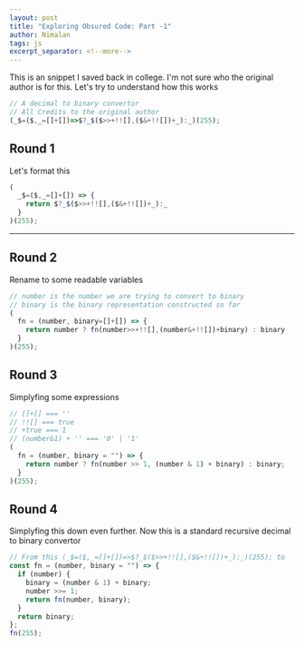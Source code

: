 ```yaml
---
layout: post
title: "Exploring Obsured Code: Part -1"
author: Nimalan
tags: js
excerpt_separator: <!--more-->
---
```


This is an snippet I saved back in college. I'm not sure who the original author is for this. Let's try to understand how this works

```js
// A decimal to binary convertor
// All Credits to the original author
(_$=($,_=[]+[])=>$?_$($>>+!![],($&+!![])+_):_)(255);
```

<!--more-->

## Round 1

Let's format this

```js
(
  _$=($,_=[]+[]) => {
    return $?_$($>>+!![],($&+!![])+_):_
  }
)(255);
```

---

## Round 2

Rename to some readable variables

```js
// number is the number we are trying to convert to binary
// binary is the binary representation constructed so far
(
  fn = (number, binary=[]+[]) => {
    return number ? fn(number>>+!![],(number&+!![])+binary) : binary
  }
)(255);
```

## Round 3

Simplyfing some expressions

```js
// []+[] === ''
// !![] === true
// +true === 1
// (number&1) + '' === '0' | '1'
(
  fn = (number, binary = "") => {
    return number ? fn(number >> 1, (number & 1) + binary) : binary;
  }
)(255);
```

## Round 4

Simplyfing this down even further. Now this is a standard recursive decimal to binary convertor

```js
// From this (_$=($,_=[]+[])=>$?_$($>>+!![],($&+!![])+_):_)(255); to 
const fn = (number, binary = "") => {
  if (number) {
    binary = (number & 1) + binary;
    number >>= 1;
    return fn(number, binary);
  }
  return binary;
};
fn(255);
```